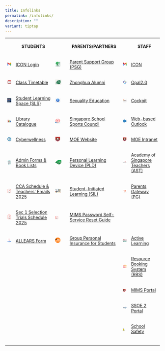```yaml
---
title: Infolinks
permalink: /infolinks/
description: ""
variant: tiptap
---
```

<table style="minWidth: 150px">
<colgroup>
<col>
<col>
<col>
<col>
<col>
<col>
</colgroup>
<tbody>
<tr>
<th rowspan="1" colspan="1">
<p></p>
</th>
<th rowspan="1" colspan="1">
<p>STUDENTS</p>
</th>
<th rowspan="1" colspan="1">
<p></p>
</th>
<th rowspan="1" colspan="1">
<p>PARENTS/PARTNERS</p>
</th>
<th rowspan="1" colspan="1">
<p></p>
</th>
<th rowspan="1" colspan="1">
<p>STAFF</p>
</th>
</tr>
<tr>
<td rowspan="1" colspan="1">
<div class="isomer-image-wrapper">
<img style="width: 100%" height="auto" width="100%" src="/images/Icon.png">
</div>
</td>
<td rowspan="1" colspan="1">
<p><a href="https://workspace.google.com/dashboard" rel="noopener noreferrer nofollow" target="_blank">ICON Login</a>
</p>
</td>
<td rowspan="1" colspan="1">
<div class="isomer-image-wrapper">
<img style="width:50%" height="auto" width="100%" src="/images/PSG.png">
</div>
</td>
<td rowspan="1" colspan="1">
<p><a href="https://www.zhonghuasec.moe.edu.sg/about-us/our-stakeholders/psg/" rel="noopener noreferrer nofollow" target="_blank">Parent Support Group (PSG)</a>
</p>
</td>
<td rowspan="1" colspan="1">
<div class="isomer-image-wrapper">
<img style="width: 100%" height="auto" width="100%" src="/images/Icon.png">
</div>
</td>
<td rowspan="1" colspan="1">
<p><a href="https://icon.moe.edu.sg/" rel="noopener noreferrer nofollow" target="_blank">ICON</a>
</p>
</td>
</tr>
<tr>
<td rowspan="1" colspan="1">
<div class="isomer-image-wrapper">
<img style="width: 100%" height="auto" width="100%" src="/images/s3.png">
</div>
</td>
<td rowspan="1" colspan="1">
<p><a href="https://www.zhonghuasec.moe.edu.sg/infolinks/class-timetable/" rel="noopener noreferrer nofollow" target="_blank">Class Timetable</a>
</p>
</td>
<td rowspan="1" colspan="1">
<div class="isomer-image-wrapper">
<img style="width:60%" height="auto" width="100%" src="/images/p6.jpg">
</div>
</td>
<td rowspan="1" colspan="1">
<p><a href="https://zhonghua-alumni.org.sg/" rel="noopener noreferrer nofollow" target="_blank">Zhonghua Alumni</a>
</p>
</td>
<td rowspan="1" colspan="1">
<div class="isomer-image-wrapper">
<img style="width: 100%" height="auto" width="100%" src="/images/OPAL.png">
</div>
</td>
<td rowspan="1" colspan="1">
<p><a href="https://www.opal2.moe.edu.sg/app/learner" rel="noopener noreferrer nofollow" target="_blank">Opal2.0</a>
</p>
</td>
</tr>
<tr>
<td rowspan="1" colspan="1">
<div class="isomer-image-wrapper">
<img style="width: 100%" height="auto" width="100%" src="/images/SLS.png">
</div>
</td>
<td rowspan="1" colspan="1">
<p><a href="https://vle.learning.moe.edu.sg/" rel="noopener noreferrer nofollow" target="_blank">Student Learning Space (SLS)</a>
</p>
</td>
<td rowspan="1" colspan="1">
<div class="isomer-image-wrapper">
<img style="width:50%" height="auto" width="100%" src="/images/SE.png">
</div>
</td>
<td rowspan="1" colspan="1">
<p><a href="https://www.zhonghuasec.moe.edu.sg/infolinks/sex-edu/" rel="noopener noreferrer nofollow" target="_blank">Sexuality Education</a>
</p>
</td>
<td rowspan="1" colspan="1">
<div class="isomer-image-wrapper">
<img style="width: 100%" height="auto" width="100%" src="/images/t3.png">
</div>
</td>
<td rowspan="1" colspan="1">
<p><a href="https://schoolcockpit.moe.gov.sg/" rel="noopener noreferrer nofollow" target="_blank">Cockpit</a>
</p>
</td>
</tr>
<tr>
<td rowspan="1" colspan="1">
<div class="isomer-image-wrapper">
<img style="width: 100%" height="auto" width="100%" src="/images/s5.png">
</div>
</td>
<td rowspan="1" colspan="1">
<p><a href="https://schoolibrary.moe.edu.sg/zhonghuasec" rel="noopener noreferrer nofollow" target="_blank">Library Catalogue</a>
</p>
</td>
<td rowspan="1" colspan="1">
<div class="isomer-image-wrapper">
<img style="width:50%" height="auto" width="100%" src="/images/SSSC.png">
</div>
</td>
<td rowspan="1" colspan="1">
<p><a href="https://nsg.moe.edu.sg/sssc" rel="noopener noreferrer nofollow" target="_blank">Singapore School Sports Council</a>
</p>
</td>
<td rowspan="1" colspan="1">
<div class="isomer-image-wrapper">
<img style="width: 100%" height="auto" width="100%" src="/images/Outlook.png">
</div>
</td>
<td rowspan="1" colspan="1">
<p><a href="https://schools.gov.sg" rel="noopener noreferrer nofollow" target="_blank">Web-based Outlook</a>
</p>
</td>
</tr>
<tr>
<td rowspan="1" colspan="1">
<div class="isomer-image-wrapper">
<img style="width: 100%" height="auto" width="100%" src="/images/s7.png">
</div>
</td>
<td rowspan="1" colspan="1">
<p><a href="https://www.csa.gov.sg/gosafeonline/" rel="noopener noreferrer nofollow" target="_blank">Cyberwellness</a>
</p>
</td>
<td rowspan="1" colspan="1">
<div class="isomer-image-wrapper">
<img style="width:50%" height="auto" width="100%" src="/images/MOE.png">
</div>
</td>
<td rowspan="1" colspan="1">
<p><a href="https://www.moe.gov.sg/" rel="noopener noreferrer nofollow" target="_blank">MOE Website</a>
</p>
</td>
<td rowspan="1" colspan="1">
<div class="isomer-image-wrapper">
<img style="width: 100%" height="auto" width="100%" src="/images/MOE.png">
</div>
</td>
<td rowspan="1" colspan="1">
<p><a href="https://intranet.moe.gov.sg/" rel="noopener noreferrer nofollow" target="_blank">MOE Intranet</a>
</p>
</td>
</tr>
<tr>
<td rowspan="1" colspan="1">
<div class="isomer-image-wrapper">
<img style="width: 100%" height="auto" width="100%" src="/images/s8.jpeg">
</div>
</td>
<td rowspan="1" colspan="1">
<p><a href="https://www.zhonghuasec.moe.edu.sg/infolinks/admin-forms-book-lists-for-students/" rel="noopener noreferrer nofollow" target="_blank">Admin Forms &amp; Book Lists</a>
</p>
</td>
<td rowspan="1" colspan="1">
<div class="isomer-image-wrapper">
<img style="width:65%" height="auto" width="100%" src="/images/logo.png">
</div>
</td>
<td rowspan="1" colspan="1">
<p><a href="https://sites.google.com/moe.edu.sg/zhssndlp" rel="noopener noreferrer nofollow" target="_blank">Personal Learning Device (PLD)</a>
</p>
</td>
<td rowspan="1" colspan="1">
<div class="isomer-image-wrapper">
<img style="width: 100%" height="auto" width="100%" src="/images/AST.jpg">
</div>
</td>
<td rowspan="1" colspan="1">
<p><a href="https://academyofsingaporeteachers.moe.edu.sg/" rel="noopener noreferrer nofollow" target="_blank">Academy of Singapore Teachers (AST)</a>
</p>
</td>
</tr>
<tr>
<td rowspan="1" colspan="1">
<div class="isomer-image-wrapper">
<img style="width: 100%" height="auto" width="100%" src="/images/PDF.png">
</div>
</td>
<td rowspan="1" colspan="1">
<p><a href="/files/CCA_Schedule___Teachers__Emails_2025.pdf" rel="noopener nofollow" target="_blank">CCA Schedule &amp; Teachers' Emails 2025</a>
</p>
<p></p>
<p></p>
</td>
<td rowspan="1" colspan="1">
<div class="isomer-image-wrapper">
<img style="width:50%" height="auto" width="100%" src="/images/SIL.jpg">
</div>
</td>
<td rowspan="1" colspan="1">
<p><a href="https://sites.google.com/moe.edu.sg/zhsssil" rel="noopener noreferrer nofollow" target="_blank">Student-Initiated Learning (SIL)</a>
</p>
</td>
<td rowspan="1" colspan="1">
<div class="isomer-image-wrapper">
<img style="width: 100%" height="auto" width="100%" src="/images/PG.png">
</div>
</td>
<td rowspan="1" colspan="1">
<p><a href="https://pg.moe.edu.sg/" rel="noopener noreferrer nofollow" target="_blank">Parents Gateway (PG)</a>
</p>
</td>
</tr>
<tr>
<td rowspan="1" colspan="1">
<div class="isomer-image-wrapper">
<img style="width: 100%" height="auto" width="100%" alt="" src="/images/PDF.png">
</div>
</td>
<td rowspan="1" colspan="1">
<p><a href="/files/2025_ZHSS_Sec_1_CCA_Selection_Trials_Schedule_docx.pdf" rel="noopener nofollow" target="_blank">Sec 1 Selection Trials Schedule 2025</a>
</p>
</td>
<td rowspan="1" colspan="1">
<div class="isomer-image-wrapper">
<img style="width: 30%;" height="auto" width="100%" alt="" src="/images/PDF.png">
</div>
</td>
<td rowspan="1" colspan="1">
<p><a href="/files/MIMS_SSPR_Guide.pdf" rel="noopener nofollow" target="_blank">MIMS Password Self-Service Reset Guide</a>
</p>
</td>
<td rowspan="1" colspan="1">
<p></p>
</td>
<td rowspan="1" colspan="1">
<p></p>
</td>
</tr>
<tr>
<td rowspan="1" colspan="1">
<div class="isomer-image-wrapper">
<img style="width: 100%" height="auto" width="100%" src="/images/All Ears.png">
</div>
</td>
<td rowspan="1" colspan="1">
<p><a href="https://forms.moe.edu.sg/" rel="noopener noreferrer nofollow" target="_blank">ALLEARS Form</a>
</p>
</td>
<td rowspan="1" colspan="1">
<div class="isomer-image-wrapper">
<img style="width:50%" height="auto" width="100%" src="/images/ntuc.png">
</div>
</td>
<td rowspan="1" colspan="1">
<p><a href="https://www.income.com.sg/group-insurance-for-schools-and-moe-personnel/group-personal-accident-for-students" rel="noopener noreferrer nofollow" target="_blank">Group Personal Insurance for Students</a>
</p>
</td>
<td rowspan="1" colspan="1">
<div class="isomer-image-wrapper">
<img style="width: 100%" height="auto" width="100%" alt="" src="/images/t9.jpg">
</div>
</td>
<td rowspan="1" colspan="1">
<p><a href="https://sites.google.com/moe.edu.sg/zhssactive/home" rel="noopener noreferrer nofollow" target="_blank">Active Learning</a>
</p>
</td>
</tr>
<tr>
<td rowspan="1" colspan="1">
<p></p>
</td>
<td rowspan="1" colspan="1">
<p></p>
</td>
<td rowspan="1" colspan="1">
<p></p>
</td>
<td rowspan="1" colspan="1">
<p></p>
</td>
<td rowspan="1" colspan="1">
<div class="isomer-image-wrapper">
<img style="width: 100%" height="auto" width="100%" src="/images/RBS.png">
</div>
</td>
<td rowspan="1" colspan="1">
<p><a href="https://rbs.avero-tech.com/" rel="noopener noreferrer nofollow" target="_blank">Resource Booking System (RBS)</a>
</p>
</td>
</tr>
<tr>
<td rowspan="1" colspan="1">
<p></p>
</td>
<td rowspan="1" colspan="1">
<p></p>
</td>
<td rowspan="1" colspan="1">
<p></p>
</td>
<td rowspan="1" colspan="1">
<p></p>
</td>
<td rowspan="1" colspan="1">
<div class="isomer-image-wrapper">
<img style="width:75%" height="auto" width="100%" src="/images/MOE.png">
</div>
</td>
<td rowspan="1" colspan="1">
<p><a href="https://portal.mims.moe.gov.sg/" rel="noopener noreferrer nofollow" target="_blank">MIMS Portal</a>
</p>
</td>
</tr>
<tr>
<td rowspan="1" colspan="1">
<p></p>
</td>
<td rowspan="1" colspan="1">
<p></p>
</td>
<td rowspan="1" colspan="1">
<p></p>
</td>
<td rowspan="1" colspan="1">
<p></p>
</td>
<td rowspan="1" colspan="1">
<div class="isomer-image-wrapper">
<img style="width: 100%" height="auto" width="100%" src="/images/SSOE2.jpg">
</div>
</td>
<td rowspan="1" colspan="1">
<p><a href="https://adfs.schools.moe.edu.sg/adfs/ls/?SAMLRequest=jVJbT8IwFP4rS9%2FZpVxt2BKEGElQF5g%2B%2BFa6M2jStbOnm%2FrvHQMDPkB8Pf1u53ydIi8Vrdisdnu9ho8a0HlfpdLIji8xqa1mhqNEpnkJyJxgm9nTilE%2FZJU1zgijiDdDBOuk0XOjsS7BbsA2UsDrehWTvXMVsiBANED90oAPee3jLtC8qfgO%2FNwQb9FaS80PGmcGzwv0UeyNUXhJPMwDhQHxHowV0MWPScEVAvGWi5hsnudCjIfjkE76UPRHvMi3k0EhxpPBoKBiANBvgZhyRNnAmYpYw1Kj49rFhIaU9sK7Hh1lIWV0yKKRH0b0nXjpafF7qXOpd7evtD2CkD1mWdpLXzZZJ9DIHOxzi%2F7ngd7AYnecVpMk064f1gW2l5XdzsJ%2FeyLJNdNpcCl9MqrYIelykRolxbc3U8p8zi1w16Z3toauiJK76%2B6RH3UTmfeKDspqjRUIWUjISZCcbP%2F%2BxeQH&amp;RelayState=https%3A%2F%2Fssoe2.moe.edu.sg%2Fnavpage.do" rel="noopener noreferrer nofollow" target="_blank">SSOE 2 Portal</a>
</p>
</td>
</tr>
<tr>
<td rowspan="1" colspan="1">
<p></p>
</td>
<td rowspan="1" colspan="1">
<p></p>
</td>
<td rowspan="1" colspan="1">
<p></p>
</td>
<td rowspan="1" colspan="1">
<p></p>
</td>
<td rowspan="1" colspan="1">
<div class="isomer-image-wrapper">
<img style="width:50%" height="auto" width="100%" src="/images/SS.png">
</div>
</td>
<td rowspan="1" colspan="1">
<p><a href="https://intranet.moe.gov.sg/schoolsafety/" rel="noopener noreferrer nofollow" target="_blank">School Safety</a>
</p>
</td>
</tr>
<tr>
<td rowspan="1" colspan="1">
<p></p>
</td>
<td rowspan="1" colspan="1">
<p></p>
</td>
<td rowspan="1" colspan="1">
<p></p>
</td>
<td rowspan="1" colspan="1">
<p></p>
</td>
<td rowspan="1" colspan="1">
<p></p>
</td>
<td rowspan="1" colspan="1">
<p></p>
</td>
</tr>
</tbody>
</table>
<p></p>
